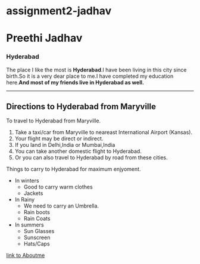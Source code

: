 # assignment2-jadhav

# Preethi Jadhav

### Hyderabad

The place I like the most is **Hyderabad**.I have been living in this city since birth.So it is a very dear place to me.I have completed my education here.**And most of my friends live in Hyderabad as well.**

---
## Directions to Hyderabad from Maryville

To travel to Hyderabad from Maryville.
1. Take a taxi/car from Maryville to neareast International Airport (Kansas).
2. Your flight may be direct or indirect.
3. If you land in Delhi,India or Mumbai,India
4. You can take another domestic flight to Hyderabad.
5. Or you can also travel to Hyderabad by road from these cities.

Things to carry to Hyderabad for maximum enjyoment.
* In winters 
    * Good to carry warm clothes 
    * Jackets
* In Rainy
    * We need to carry an Umbrella.
    * Rain boots
    * Rain Coats
* In summers 
    * Sun Glasses 
    * Sunscreen 
    * Hats/Caps

[link to Aboutme](AboutMe.md)